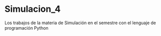 # Simulacion_4
Los trabajos de la materia de Simulación en el semestre con el lenguaje de programación Python
